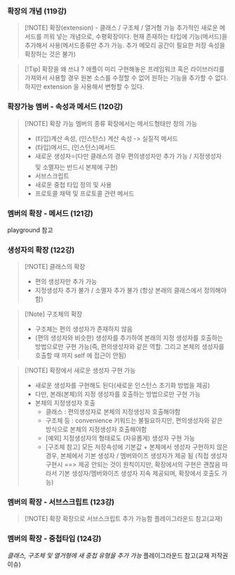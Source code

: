  ### 확장의 개념 (119강)
> [!NOTE] 확장(extension) - 클래스 / 구조체 / 열거형 가능
> 추가적인 새로운 메서드를 끼워 넣는 개념으로, 수평확장이다. 
> 현재 존재하는 타입에 기능(메서드)을 추가해서 사용(메서드종류만 추가 가능. 추가 메모리 공간이 필요한 저장 속성을 확장하는 것은 불가)

> [!Tip] 확장을 왜 쓰냐 ?
> 애플이 미리 구현해놓은 프레임워크 혹은 라이브러리를 가져와서 사용할 경우 원본 소스를 수정할 수 없어 원하는 기능을 추가할 수 없다. 하지만 extension 을 사용해서 변형할 수 있다.
### 확장가능 멤버 - 속성과 메서드 (120강)
> [!NOTE] 확장 가능 멤버의 종류
> 확장에서는 메서드형태만 정의 가능
> - (타입)계산 속성, (인스턴스) 계산 속성 -> 실질적 메서드
> - (타입)메서드, (인스턴스)메서드
> - 새로운 생성자⭐️(다만 클래스의 경우 편의생성자만 추가 가능 / 지정생성자 및 소멸자는 반드시 본체에 구현)
> - 서브스크립트
> - 새로운 중첩 타입 정의 및 사용
> - 프로토콜 채택 및 프로토콜 관련 메서드
### 멤버의 확장 - 메서드 (121강)
playground 참고
### 생성자의 확장 (122강)
> [!NOTE] 클래스의 확장
>  - 편의 생성자만 추가 가능
>  - 지정생성자 추가 불가 / 소멸자 추가 불가 (항상 본래의 클래스에서 정의해야함)

> [!Note] 구조체의 확장
> - 구조체는 편의 생성자가 존재하지 않음
> - (편의 생성자와 비슷한) 생성자를 추가하여 본래의 지정 생성자를 호출하는 방법으로만 구현 가능(즉, 편의생성자와 같은 역할. 그리고 본체의 생성자를 호출할 때 까지 self 에 접근이 안됨)

> [!NOTE] 확장에서 새로운 생성자 구현 가능
> - 새로운 생성자를 구현해도 된다(새로운 인스턴스 초기화 방법을 제공)
> - 다만, 본래(본체)의 지정 생성자를 호출하는 방법으로만 구현 가능
> - 본체의 지정생성자 호출
> 	- 클래스 : 편의생성자로 본체의 지정생성자 호출해야함
> 	- 구조체 등 : convenience 키워드는 불필요하지만, 편의생성자와 같은 방식으로 본체의 지정생성자 호출해야함
> 	- [예외] 지정생성자의 형태로도 (자유롭게) 생성자 구현 가능
> 	- [구조체 참고] 모든 저장속성에 기본값 + 본체에서 생성자 구현하지 않은 경우, 본체에서 기본 생성자 / 멤버와이즈 생성자가 제공 됨 (직접 생성자 구현시 ==> 제공 안되는 것이 원칙이지만, 확장에서의 구현은 괜찮음 따라서 기본 생성자/멤버와이즈 생성자 지속 제공되며, 확장에서 호출도 가능)
### 멤버의 확장 - 서브스크립트 (123강)
> [!NOTE] 확장
> 확장으로 서브스크립트 추가 가능함 
> 플레이그라운드 참고(교재)
### 멤버의 확장 - 중첩타입 (124강)
*클래스, 구조체 및 열거형에 새 중첩 유형을 추가 가능*
플레이그라운드 참고(교재 저작권 이슈)